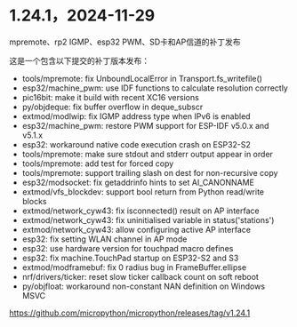 # 1.24.1，2024-11-29

mpremote、rp2 IGMP、esp32 PWM、SD卡和AP信道的补丁发布

这是一个包含以下提交的补丁版本发布：


- tools/mpremote: fix UnboundLocalError in Transport.fs_writefile()
- esp32/machine_pwm: use IDF functions to calculate resolution correctly
- pic16bit: make it build with recent XC16 versions
- py/objdeque: fix buffer overflow in deque_subscr
- extmod/modlwip: fix IGMP address type when IPv6 is enabled
- esp32/machine_pwm: restore PWM support for ESP-IDF v5.0.x and v5.1.x
- esp32: workaround native code execution crash on ESP32-S2
- tools/mpremote: make sure stdout and stderr output appear in order
- tools/mpremote: add test for forced copy
- tools/mpremote: support trailing slash on dest for non-recursive copy
- esp32/modsocket: fix getaddrinfo hints to set AI_CANONNAME
- extmod/vfs_blockdev: support bool return from Python read/write blocks
- extmod/network_cyw43: fix isconnected() result on AP interface
- extmod/network_cyw43: fix uninitialised variable in status('stations')
- extmod/network_cyw43: allow configuring active AP interface
- esp32: fix setting WLAN channel in AP mode
- esp32: use hardware version for touchpad macro defines
- esp32: fix machine.TouchPad startup on ESP32-S2 and S3
- extmod/modframebuf: fix 0 radius bug in FrameBuffer.ellipse
- nrf/drivers/ticker: reset slow ticker callback count on soft reboot
- py/objfloat: workaround non-constant NAN definition on Windows MSVC

https://github.com/micropython/micropython/releases/tag/v1.24.1
